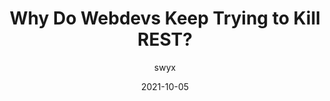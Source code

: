 ---
author: swyx
date: 2021-10-05
publisher: thepracticaldev
tags:
  - development
  - databases
  - meta
target_url: https://dev.to/swyx/why-do-webdevs-keep-trying-to-kill-rest-j2j
title: Why Do Webdevs Keep Trying to Kill REST?
---